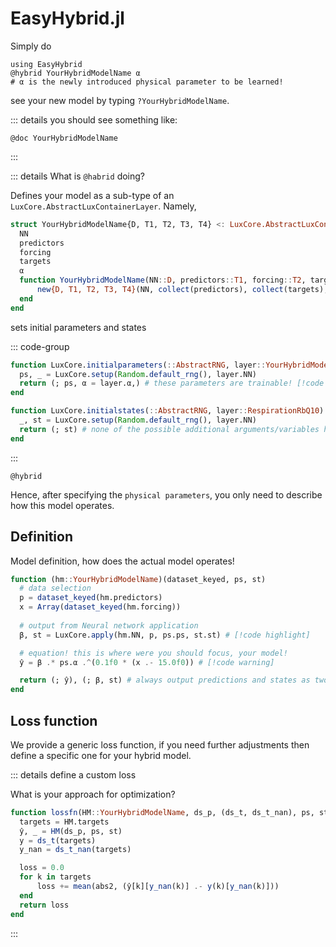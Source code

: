 # EasyHybrid.jl

Simply do

```@example modelName
using EasyHybrid
@hybrid YourHybridModelName α
# α is the newly introduced physical parameter to be learned!
```

see your new model by typing `?YourHybridModelName`.

::: details you should see something like:

```@example modelName
@doc YourHybridModelName
```
:::


::: details What is `@habrid` doing?

Defines your model as a sub-type of an `LuxCore.AbstractLuxContainerLayer`. Namely,

```julia
struct YourHybridModelName{D, T1, T2, T3, T4} <: LuxCore.AbstractLuxContainerLayer{(:NN, :predictors, :forcing, :targets, :α)}
  NN
  predictors
  forcing
  targets
  α
  function YourHybridModelName(NN::D, predictors::T1, forcing::T2, targets::T3, α::T4) where {D, T1, T2, T3, T4}
      new{D, T1, T2, T3, T4}(NN, collect(predictors), collect(targets), collect(forcing), [α])
  end
end
```

sets initial parameters and states

::: code-group

```julia [initial parameters]
function LuxCore.initialparameters(::AbstractRNG, layer::YourHybridModelName)
  ps, _ = LuxCore.setup(Random.default_rng(), layer.NN)
  return (; ps, α = layer.α,) # these parameters are trainable! [!code warning]
end
```

```julia [initial states]
function LuxCore.initialstates(::AbstractRNG, layer::RespirationRbQ10)
  _, st = LuxCore.setup(Random.default_rng(), layer.NN)
  return (; st) # none of the possible additional arguments/variables here are trainable! [!code warning]
end
```

:::

````@docs
@hybrid
````

Hence, after specifying the `physical parameters`, you only need to describe how this model operates.

## Definition
Model definition, how does the actual model operates!

```julia
function (hm::YourHybridModelName)(dataset_keyed, ps, st)
  # data selection
  p = dataset_keyed(hm.predictors)
  x = Array(dataset_keyed(hm.forcing))
  
  # output from Neural network application 
  β, st = LuxCore.apply(hm.NN, p, ps.ps, st.st) # [!code highlight]

  # equation! this is where were you should focus, your model!
  ŷ = β .* ps.α .^(0.1f0 * (x .- 15.0f0)) # [!code warning]

  return (; ŷ), (; β, st) # always output predictions and states as two tuples
end
```

## Loss function

We provide a generic loss function, if you need further adjustments then define a specific one for your hybrid model.

::: details define a custom loss

What is your approach for optimization?

```julia
function lossfn(HM::YourHybridModelName, ds_p, (ds_t, ds_t_nan), ps, st)
  targets = HM.targets
  ŷ, _ = HM(ds_p, ps, st)
  y = ds_t(targets)
  y_nan = ds_t_nan(targets)

  loss = 0.0
  for k in targets
      loss += mean(abs2, (ŷ[k][y_nan(k)] .- y(k)[y_nan(k)]))
  end
  return loss
end
```
:::